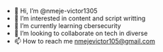 - 👋 Hi, I’m @nmeje-victor1305
- 👀 I’m interested in content and script writting
- 🌱 I’m currently learning cbersecurity
- 💞️ I’m looking to collaborate on tech in diverse
- 📫 How to reach me nmejevictor105@gmail.com

<!---
nmeje-victor1305/nmeje-victor1305 is a ✨ special ✨ repository because its `README.md` (this file) appears on your GitHub profile.
You can click the Preview link to take a look at your changes.
--->
